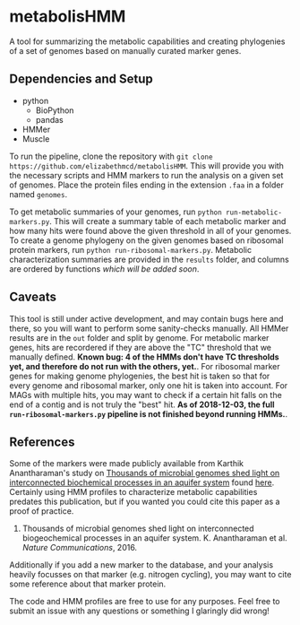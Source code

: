 # metabolisHMM

A tool for summarizing the metabolic capabilities and creating phylogenies of a set of genomes based on manually curated marker genes. 

## Dependencies and Setup 

- python
  - BioPython
  - pandas
- HMMer
- Muscle

To run the pipeline, clone the repository with `git clone https://github.com/elizabethmcd/metabolisHMM`. This will provide you with the necessary scripts and HMM markers to run the analysis on a given set of genomes. Place the protein files ending in the extension `.faa` in a folder named `genomes`. 

To get metabolic summaries of your genomes, run `python run-metabolic-markers.py`. This will create a summary table of each metabolic marker and how many hits were found above the given threshold in all of your genomes. To create a genome phylogeny on the given genomes based on ribosomal protein markers, run `python run-ribosomal-markers.py`. Metabolic characterization summaries are provided in the `results` folder, and columns are ordered by functions *which will be added soon*. 

## Caveats 

This tool is still under active development, and may contain bugs here and there, so you will want to perform some sanity-checks manually. All HMMer results are in the `out` folder and split by genome. For metabolic marker genes, hits are recordered if they are above the "TC" threshold that we manually defined. **Known bug: 4 of the HMMs don't have TC thresholds yet, and therefore do not run with the others, yet.**. For ribosomal marker genes for making genome phylogenies, the best hit is taken so that for every genome and ribosomal marker, only one hit is taken into account. For MAGs with multiple hits, you may want to check if a certain hit falls on the end of a contig and is not truly the "best" hit. **As of 2018-12-03, the full `run-ribosomal-markers.py` pipeline is not finished beyond running HMMs.**. 

## References 

Some of the markers were made publicly available from Karthik Anantharaman's study on [Thousands of microbial genomes shed light on interconnected biochemical processes in an aquifer system](https://www.nature.com/articles/ncomms13219) found [here](https://github.com/kanantharaman/metabolic-hmms). Certainly using HMM profiles to characterize metabolic capabilities predates this publication, but if you wanted you could cite this paper as a proof of practice. 

1. Thousands of microbial genomes shed light on interconnected biogeochemical processes in an aquifer system. K. Anantharaman et al. _Nature Communications_, 2016. 

Additionally if you add a new marker to the database, and your analysis heavily focusses on that marker (e.g. nitrogen cycling), you may want to cite some reference about that marker protein. 

The code and HMM profiles are free to use for any purposes. Feel free to submit an issue with any questions or something I glaringly did wrong! 